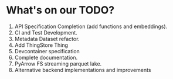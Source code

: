 # What's on our TODO?

1. API Specification Completion (add functions and embeddings).
2. CI and Test Development.
3. Metadata Dataset refactor.
4. Add ThingStore Thing
5. Devcontainer specification
6. Complete documentation.
7. PyArrow FS streaming parquet lake.
8. Alternative backend implementations and improvements